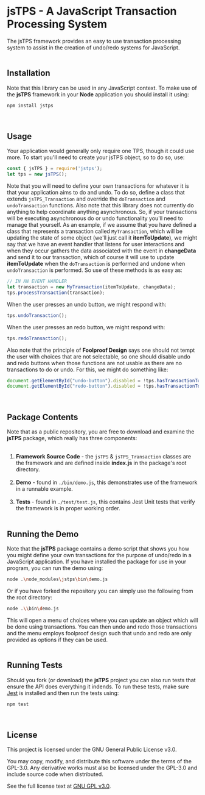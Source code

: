 # jsTPS - A JavaScript Transaction Processing System

The jsTPS framework provides an easy to use transaction processing system
to assist in the creation of undo/redo systems for JavaScript.<br />
<br />

## Installation

Note that this library can be used in any JavaScript context. To make use of the <strong>jsTPS</strong> framework in your <strong>Node</strong> application you should install it using:

```bash
npm install jstps
```
<br />

## Usage

Your application would generally only require one TPS, though it could use more. To start you'll need
to create your jsTPS object, so to do so, use:
```js
const { jsTPS } = require('jstps');
let tps = new jsTPS();
```
Note that you will need to define your own transactions for whatever it is that your
application aims to do and undo. To do so, define a class that extends <code>jsTPS_Transaction</code>
and override the <code>doTransaction</code> and <code>undoTransaction</code> functions. Also note that this
library does not currently do anything to help coordinate anything asynchronous. So, if your transactions will
be executing asynchronous do or undo functionality you'll need to manage that yourself. As an example, if we 
assume that you have defined a class that represents a transaction called <code>MyTransaction</code>, which
will be updating the state of some object (we'll just call it <strong>itemToUpdate</strong>), we might say
that we have an event handler that listens for user interactions and when they occur gathers the data associated
with the event in <strong>changeData</strong> and send it to our transaction, which of course it will use
to update <strong>itemToUpdate</strong> when the <code>doTransaction</code> is performed and undone when
<code>undoTransaction</code> is performed. So use of these methods is as easy as:

```js
// IN AN EVENT HANDLER 
let transaction = new MyTransaction(itemToUpdate, changeData);
tps.processTransaction(transaction);
```
When the user presses an undo button, we might respond with:
```js
tps.undoTransaction();
```
When the user presses an redo button, we might respond with:

```js
tps.redoTransaction();
```
Also note that the principle of <strong>Foolproof Design</strong> says one should not tempt
the user with choices that are not selectable, so one should disable undo and redo buttons
when those functions are not usable as there are no transactions to do or undo. For this, we might
do something like:
```js
document.getElementById("undo-button").disabled = !tps.hasTransactionToUndo();
document.getElementById("redo-button").disabled = !tps.hasTransactionToRedo();
```
<br />

## Package Contents

Note that as a public repository, you are free to download and examine the <strong>jsTPS</strong> 
package, which really has three components:<br />
<br />
<ol>
 <li><strong>Framework Source Code</strong> - the <code>jsTPS</code> &amp; <code>jsTPS_Transaction</code> classes
 are the framework and are defined inside <strong>index.js</strong> in the package's root directory.<br /><br /></li>
 <li><strong>Demo</strong> - found in <code>./bin/demo.js</code>, this demonstrates use of the
 framework in a runnable example.<br /><br /></li>
 <li><strong>Tests</strong> - found in <code>./test/test.js</code>, this contains Jest Unit tests
 that verify the framework is in proper working order.<br /><br /></li>
</ol>

## Running the Demo

Note that the <strong>jsTPS</strong> package contains a demo script that shows you how you
might define your own transactions for the purpose of undo/redo in a JavaScript application.
If you have installed the package for use in your program, you can run the demo using:
```bash
node .\node_modules\jstps\bin\demo.js
```
Or if you have forked the repository you can simply use the following from the root directory:
```bash
node .\\bin\demo.js
```
This will open a menu of choices where you can update an object which will be done using
transactions. You can then undo and redo those transactions and the menu employs foolproof
design such that undo and redo are only provided as options if they can be used.<br />
<br />

## Running Tests

Should you fork (or download) the <strong>jsTPS</strong> project you can also run tests that
ensure the API does everything it indends. To run these tests, make sure <a href='https://jestjs.io/'>Jest</a> is installed and
then run the tests using:
```bash
npm test
```
<br />

## License

This project is licensed under the GNU General Public License v3.0.

You may copy, modify, and distribute this software under the terms of the GPL-3.0. Any derivative works must also be licensed under the GPL-3.0 and include source code when distributed.

See the full license text at [GNU GPL v3.0](https://www.gnu.org/licenses/gpl-3.0.en.html).
